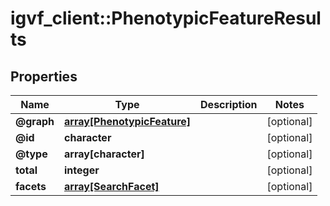 # igvf_client::PhenotypicFeatureResults


## Properties
Name | Type | Description | Notes
------------ | ------------- | ------------- | -------------
**@graph** | [**array[PhenotypicFeature]**](PhenotypicFeature.md) |  | [optional] 
**@id** | **character** |  | [optional] 
**@type** | **array[character]** |  | [optional] 
**total** | **integer** |  | [optional] 
**facets** | [**array[SearchFacet]**](SearchFacet.md) |  | [optional] 


